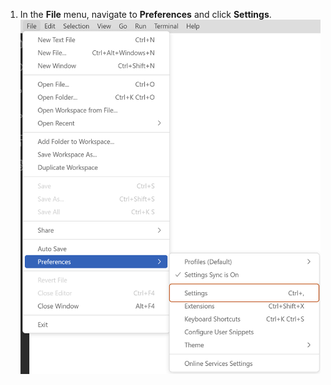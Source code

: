 1. In the **File** menu, navigate to **Preferences** and click **Settings**.
![Screenshot of {% data variables.product.prodname_vscode %} settings](/assets/images/help/copilot/vsc-settings.png)
